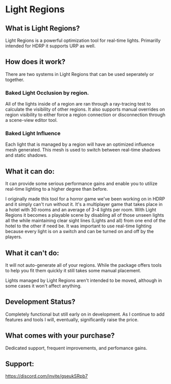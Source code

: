 # Light Regions

## What is Light Regions?

Light Regions is a powerful optimization tool for real-time lights. Primarilly intended for HDRP it supports URP as well.

## How does it work?

There are two systems in Light Regions that can be used seperately or together.

### Baked Light Occlusion by region.
All of the lights inside of a region are ran through a ray-tracing test to calculate the visibility of other regions.
It also supports manual overrides on region visibility to either force a region connection or disconnection through a scene-view editor tool.

### Baked Light Influence
Each light that is managed by a region will have an optimized influence mesh generated. This mesh is used to switch between real-time shadows and static shadows.

## What it can do:
It can provide some serious performance gains and enable you to utilize real-time lighting to a higher degree than before. 

I originally made this tool for a horror game we've been working on in HDRP and it simply can't run without it. It's a multiplayer game that takes place in a hotel with 30 rooms and an average of 3-4 lights per room. With Light Regions it becomes a playable scene by disabling all of those unseen lights all the while maintaining clear sight lines (Lights and all) from one end of the hotel to the other if need be. It was important to use real-time lighting because every light is on a switch and can be turned on and off by the players.

## What it can't do:
It will not auto-generate all of your regions. While the package offers tools to help you fit them quickly it still takes some manual placement.

Lights managed by Light Regions aren't intended to be moved, although in some cases it won't affect anything.
## Development Status?
Completely functional but still early on in development. As I continue to add features and tools I will, eventually, significantly raise the price.

## What comes with your purchase?
Dedicated support, frequent improvements, and perfomance gains.

## Support:
https://discord.com/invite/gseukSRpb7
